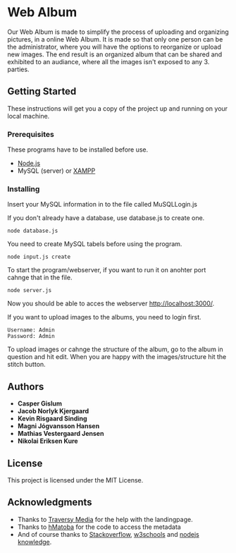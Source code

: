 # Web Album
Our Web Album is made to simplify the process of uploading and organizing pictures, in a online Web Album. It is made so that only one person can be the administrator, where you will have the options to reorganize or upload new images. The end result is an organized album that can be shared and exhibited to an audiance, where all the images isn't exposed to any 3. parties. 

## Getting Started

These instructions will get you a copy of the project up and running on your local machine.

### Prerequisites

These programs have to be installed before use.

* [Node.js](https://nodejs.org/en/download/)
* MySQL (server) or [XAMPP](ttps://www.apachefriends.org/index.html) 

### Installing

Insert your MySQL information in to the file called MuSQLLogin.js 

If you don't already have a database, use database.js to create one. 
```
node database.js
```

You need to create MySQL tabels before using the program.
```
node input.js create
```

To start the program/webserver, if you want to run it on anohter port cahnge that in the file.
```
node server.js
```
Now you should be able to acces the webserver [http://localhost:3000/](http://localhost:3000/).

If you want to upload images to the albums, you need to login first.
```
Username: Admin
Password: Admin
```

To upload images or cahnge the structure of the  album, go to the album in question and hit edit. When you are happy with the images/structure hit the stitch button.

## Authors

* **Casper Gislum**
* **Jacob Norlyk Kjergaard**
* **Kevin Risgaard Sinding**
* **Magni Jógvansson Hansen**
* **Mathias Vestergaard Jensen**
* **Nikolai Eriksen Kure**

## License

This project is licensed under the MIT License.

## Acknowledgments
* Thanks to [Traversy Media](https://www.youtube.com/channel/UC29ju8bIPH5as8OGnQzwJyA) for the help with the landingpage.
* Thanks to [hMatoba](https://github.com/hMatoba/) for the code to access the metadata
* And of course thanks to [Stackoverflow](https://www.Stackoverflow.com), [w3schools](https://www.w3schools.com/) and [nodejs knowledge](https://nodejs.org/en/knowledge/).

